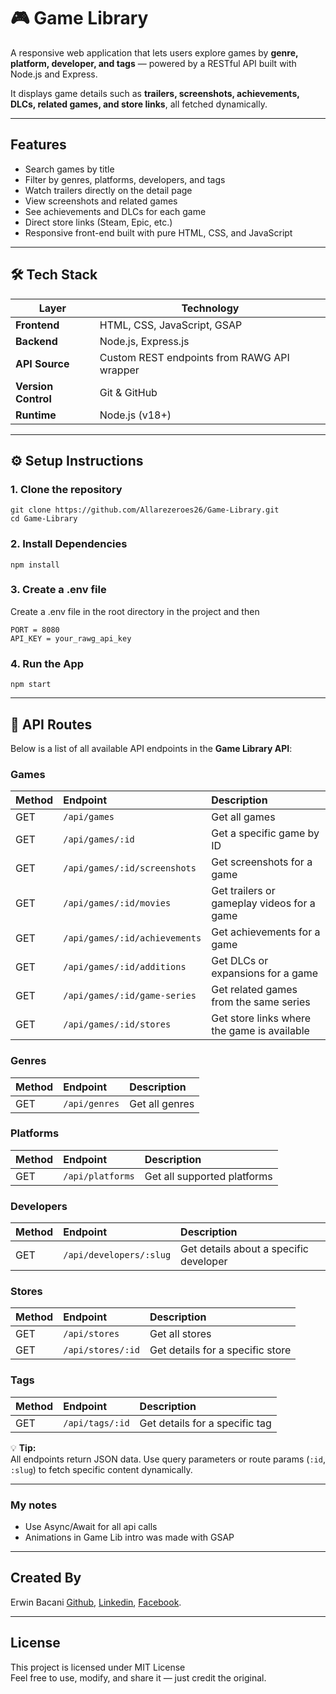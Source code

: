 # 🎮 Game Library

A responsive web application that lets users explore games by **genre, platform, developer, and tags** — powered by a RESTful API built with Node.js and Express.  

It displays game details such as **trailers, screenshots, achievements, DLCs, related games, and store links**, all fetched dynamically.

---

## Features

-  Search games by title  
-  Filter by genres, platforms, developers, and tags  
-  Watch trailers directly on the detail page  
-  View screenshots and related games  
-  See achievements and DLCs for each game  
-  Direct store links (Steam, Epic, etc.)  
-  Responsive front-end built with pure HTML, CSS, and JavaScript  

---

## 🛠️ Tech Stack

| Layer | Technology |
|-------|-------------|
| **Frontend** | HTML, CSS, JavaScript, GSAP |
| **Backend** | Node.js, Express.js |
| **API Source** | Custom REST endpoints from RAWG API wrapper |
| **Version Control** | Git & GitHub |
| **Runtime** | Node.js (v18+) |

---

## ⚙️ Setup Instructions

### 1. Clone the repository
```
git clone https://github.com/Allarezeroes26/Game-Library.git
cd Game-Library
```

### 2. Install Dependencies
```
npm install
```

### 3. Create a .env file
Create a .env file in the root directory in the project and then
```
PORT = 8080
API_KEY = your_rawg_api_key
```

### 4. Run the App
```
npm start
```
---

## 📍 API Routes

Below is a list of all available API endpoints in the **Game Library API**:

### Games
| Method | Endpoint | Description |
|:--------|:----------|:-------------|
| GET | `/api/games` | Get all games |
| GET | `/api/games/:id` | Get a specific game by ID |
| GET | `/api/games/:id/screenshots` | Get screenshots for a game |
| GET | `/api/games/:id/movies` | Get trailers or gameplay videos for a game |
| GET | `/api/games/:id/achievements` | Get achievements for a game |
| GET | `/api/games/:id/additions` | Get DLCs or expansions for a game |
| GET | `/api/games/:id/game-series` | Get related games from the same series |
| GET | `/api/games/:id/stores` | Get store links where the game is available |

### Genres
| Method | Endpoint | Description |
|:--------|:----------|:-------------|
| GET | `/api/genres` | Get all genres |

### Platforms
| Method | Endpoint | Description |
|:--------|:----------|:-------------|
| GET | `/api/platforms` | Get all supported platforms |

### Developers
| Method | Endpoint | Description |
|:--------|:----------|:-------------|
| GET | `/api/developers/:slug` | Get details about a specific developer |

### Stores
| Method | Endpoint | Description |
|:--------|:----------|:-------------|
| GET | `/api/stores` | Get all stores |
| GET | `/api/stores/:id` | Get details for a specific store |

### Tags
| Method | Endpoint | Description |
|:--------|:----------|:-------------|
| GET | `/api/tags/:id` | Get details for a specific tag |

💡 **Tip:**  
All endpoints return JSON data. Use query parameters or route params (`:id`, `:slug`) to fetch specific content dynamically.

---

### My notes
- Use Async/Await for all api calls
- Animations in Game Lib intro was made with GSAP
---

## Created By
Erwin Bacani [Github](https://github.com/Allarezeroes26), [Linkedin](https://github.com/Allarezeroes26), [Facebook](https://www.facebook.com/erwinbacani2024).

---

## License
This project is licensed under MIT License<br/>
Feel free to use, modify, and share it — just credit the original.
